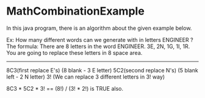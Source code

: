 # MathCombinationExample
In this java program, there is an algorithm about the given example below.

Ex: How many different words can we generate with in letters ENGINEER ?
The formula:
There are 8 letters in the word ENGINEER. 3E, 2N, 1G, 1I, 1R.  You are going to replace these letters in 8 space area.
- - - - - - - -
8C3(first replace E's) (8 blank - 3 E letter)
5C2(second replace N's) (5 blank left - 2 N letter)
3! (We can replace 3 different letters in 3! way)

8C3 * 5C2 * 3! == (8!) / (3! * 2!) is TRUE also.
